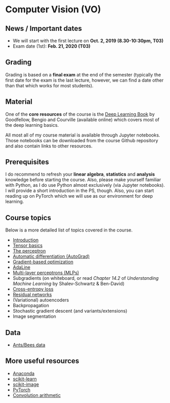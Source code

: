 # Computer Vision (VO)

## News / Important dates

- We will start with the first lecture on **Oct. 2, 2019 (8.30-10:30pm, T03)**
- Exam date (1st): **Feb. 21, 2020 (T03)**

## Grading

Grading is based on a **final exam** at the end of the semester (typically the first date for the exam is the last lecture, however, we can find a date other than that which works for most students).

## Material

One of the **core resources** of the course is the [Deep Learning Book](http://www.deeplearningbook.org/) by Goodfellow, Bengio and
Courville (available online) which covers most of the deep learning basics.

All most all of my course material is available through Jupyter notebooks. Those notebooks can be downloaded from the course Github repository and also contain links to other resources.

## Prerequisites

I do recommend to refresh your **linear algebra**, **statistics** and
**analysis** knowledge before starting the course. Also, please make yourself
familiar with Python, as I do use Python almost exclusively (via Jupyter notebooks).
I will provide a short introduction in the PS, though. Also, you can start
reading up on PyTorch which we will use as our environment for deep learning.

## Course topics

Below is a more detailed list of topics covered in the course.

- [Introduction](../material/IntroSlides.pdf)
- [Tensor basics](../material/TensorBasics/TensorBasics.ipynb)
- [The perceptron](../material/Perceptron/Perceptron.ipynb)
- [Automatic differentiation (AutoGrad)](../material/AutoGrad/AutoGrad.ipynb)
- [Gradient-based optimization](../material/GradientBasedOptimization/GradientBasedOptimization.ipynb)
- [AdaLine](../material/AdaLine/AdaLine.ipynb)
- [Multi-layer perceptrons (MLPs)](../material/MLP/MultiLayerPerceptrons.ipynb)
- Subgradients (on whiteboard, or read *Chapter 14.2* of *Understanding Machine Learning* by Shalev-Schwartz & Ben-David)
- [Cross-entropy loss](../material/CE/CE.ipynb)
- [Residual networks](../material/ResNet_FineTune/ResNet_and_FineTuning.ipynb)
- (Variational) autoencoders
- Backpropagation
- Stochastic gradient descent (and variants/extensions)
- Image segmentation

## Data

- [Ants/Bees data](https://drive.google.com/open?id=1izFo-gdrxvDy1klIlu-_RZn3JNTaeogg)

## More useful resources

- [Anaconda](https://www.anaconda.com/distribution/)
- [scikit-learn](http://scikit-learn.org/stable/)
- [scikit-image](http://scikit-image.org/)
- [PyTorch](http://pytorch.org/)
- [Convolution arithmetic](https://github.com/vdumoulin/conv_arithmetic)
